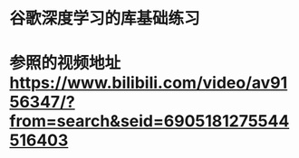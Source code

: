 # 谷歌深度学习的库基础练习
# 参照的视频地址 https://www.bilibili.com/video/av9156347/?from=search&seid=6905181275544516403